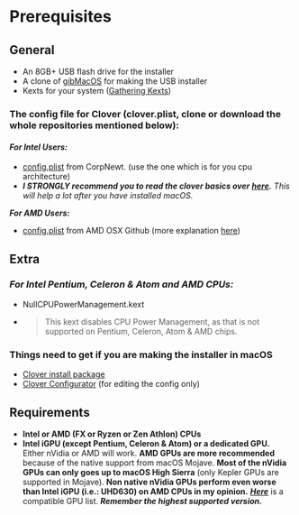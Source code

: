# Prerequisites

## General

* An 8GB+ USB flash drive for the installer
* A clone of [gibMacOS](https://github.com/corpnewt/gibMacOS) for making the USB installer
* Kexts for your system \([Gathering Kexts](gathering-kexts.md)\)

### **The config file for Clover \(clover.plist, clone or download the whole repositories mentioned below\):**

#### _**For Intel Users:**_

* [config.plist](https://github.com/corpnewt/Hackintosh-Guide/tree/master/Configs) from CorpNewt. \(use the one which is for you cpu architecture\)
* _**I STRONGLY recommend you to read the clover basics over**_ [_**here**_](https://hackintosh.gitbook.io/-r-hackintosh-vanilla-desktop-guide/config.plist-basics)_**.** This will help a lot after you have installed macOS._

_**For AMD Users:**_ 

* [config.plist](https://github.com/AMD-OSX/AMD_Vanilla) from AMD OSX Github \(more explanation [here](amd-clover-config.plist.md)\)

## Extra

### _**For Intel Pentium, Celeron & Atom and AMD CPUs:**_

* NullCPUPowerManagement.kext
* > This kext disables CPU Power Management, as that is not supported on Pentium, Celeron,  Atom & AMD chips.

### Things need to get if you are making the installer in macOS

* [Clover install package](https://sourceforge.net/projects/cloverefiboot/)
* [Clover Configurator](https://mackie100projects.altervista.org/download-clover-configurator/) \(for editing the config only\)

## Requirements

* **Intel or AMD \(FX or Ryzen or Zen Athlon\) CPUs**
* **Intel iGPU \(except Pentium, Celeron & Atom\) or a dedicated GPU.** Either nVidia or AMD will work. **AMD GPUs are more recommended** because of the native support from macOS Mojave. **Most of the nVidia GPUs can only goes up to macOS High Sierra** \(only Kepler GPUs are supported in Mojave\). **Non native nVidia GPUs perform even worse than Intel iGPU \(i.e.: UHD630\) on AMD CPUs in my opinion.** [_**Here**_](https://www.reddit.com/r/hackintosh/comments/b91vf5/mojave_gpu_buyers_guide/) is a compatible GPU list. _**Remember the highest supported version.**_



